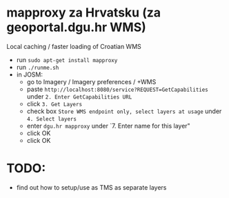 # mapproxy za Hrvatsku (za geoportal.dgu.hr WMS)

Local caching / faster loading of Croatian WMS

- run `sudo apt-get install mapproxy`
- run `./runme.sh`
- in JOSM:
  - go to Imagery / Imagery preferences / +WMS
  - paste `http://localhost:8080/service?REQUEST=GetCapabilities` under `2. Enter GetCapabilities URL`
  - click `3. Get Layers`
  - check box `Store WMS endpoint only, select layers at usage` under `4. Select layers`
  - enter `dgu.hr mapproxy` under `7. Enter name for this layer"
  - click OK
  - click OK

# TODO:
- find out how to setup/use as TMS as separate layers

